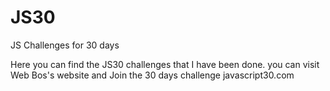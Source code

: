 # JS30
JS Challenges for 30 days 

Here you can find the JS30 challenges that I have been done.
you can visit Web Bos's website and Join the 30 days challenge
javascript30.com
